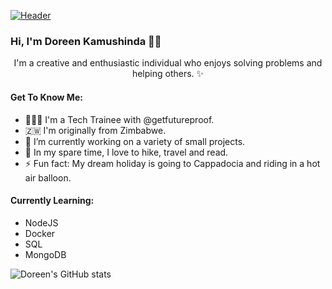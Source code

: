 
[![Header](https://i.ibb.co/s2X8Mds/Screenshot-2022-04-22-at-10-46-13.png "Header")](https://www.creative-tim.com/)

### Hi, I'm Doreen Kamushinda 👋🏾
<p align="center">
I'm a creative and enthusiastic individual who enjoys solving problems and helping others. ✨
</p>

#### Get To Know Me:
- 👩🏾‍💻 I'm a Tech Trainee with @getfutureproof.
- 🇿🇼 I'm originally from Zimbabwe.
- 🔭 I’m currently working on a variety of small projects.
- 🚙 In my spare time, I love to hike, travel and read.
- ⚡ Fun fact: My dream holiday is going to Cappadocia and riding in a hot air balloon.

#### Currently Learning:
- NodeJS
- Docker
- SQL
- MongoDB


![Doreen's GitHub stats](https://github-readme-stats.vercel.app/api?username=doreenkam&show_icons=true&theme=dracula)

<!--
**doreenkam/doreenkam** is a ✨ _special_ ✨ repository because its `README.md` (this file) appears on your GitHub profile.

Here are some ideas to get you started:

- 🔭 I’m currently working on ...
- 🌱 I’m currently learning HTML, CSS, JavaScript.
- 👯 I’m looking to collaborate on ...
- 🤔 I’m looking for help with ...
- 💬 Ask me about ...
- 📫 How to reach me: ...
- 😄 Pronouns: ...
- ⚡ Fun fact: ...
-->
